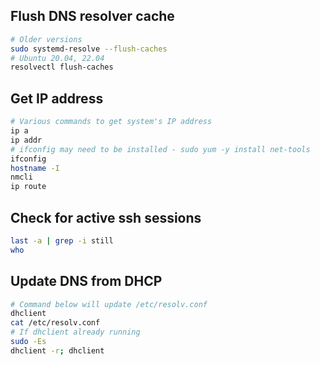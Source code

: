 ## Flush DNS resolver cache

```Bash
# Older versions
sudo systemd-resolve --flush-caches
# Ubuntu 20.04, 22.04
resolvectl flush-caches
```

## Get IP address

```Bash
# Various commands to get system's IP address
ip a
ip addr
# ifconfig may need to be installed - sudo yum -y install net-tools
ifconfig
hostname -I
nmcli
ip route
```

## Check for active ssh sessions

```Bash
last -a | grep -i still
who
```
## Update DNS from DHCP

```Bash
# Command below will update /etc/resolv.conf
dhclient
cat /etc/resolv.conf
# If dhclient already running
sudo -Es
dhclient -r; dhclient
```
